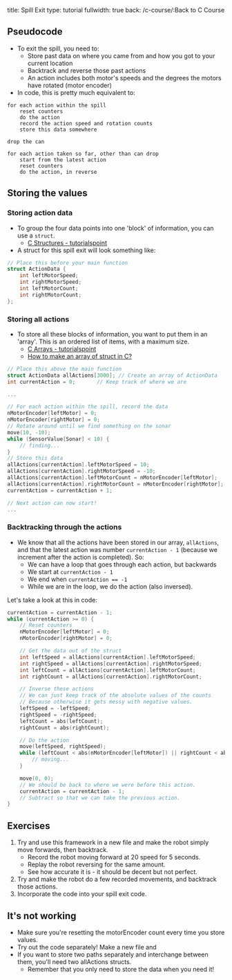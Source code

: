 title: Spill Exit
type: tutorial
fullwidth: true
back: /c-course/:Back to C Course

## Pseudocode
- To exit the spill, you need to:
    - Store past data on where you came from and how you got to your current location
    - Backtrack and reverse those past actions
    - An action includes both motor's speeds and the degrees the motors have rotated (motor encoder)
- In code, this is pretty much equivalent to:

```
for each action within the spill
    reset counters
    do the action
    record the action speed and rotation counts
    store this data somewhere

drop the can

for each action taken so far, other than can drop
    start from the latest action
    reset counters
    do the action, in reverse
```

## Storing the values
### Storing action data
- To group the four data points into one 'block' of information, you can use a `struct`. 
    - [C Structures - tutorialspoint](https://www.tutorialspoint.com/cprogramming/c_structures.htm)
- A struct for this spill exit will look something like:

```cpp
// Place this before your main function
struct ActionData {
    int leftMotorSpeed;
    int rightMotorSpeed;
    int leftMotorCount;
    int rightMotorCount;
};
```

### Storing all actions
- To store all these blocks of information, you want to put them in an 'array'. This is an ordered list of items, with a maximum size.
    - [C Arrays - tutorialspoint](https://www.tutorialspoint.com/cprogramming/c_arrays.htm)
    - [How to make an array of struct in C?](https://stackoverflow.com/a/32185804)

```cpp
// Place this above the main function
struct ActionData allActions[3000]; // Create an array of ActionData
int currentAction = 0;       // Keep track of where we are

...

// For each action within the spill, record the data
nMotorEncoder[leftMotor] = 0;
nMotorEncoder[rightMotor] = 0;
// Rotate around until we find something on the sonar
move(10, -10);
while (SensorValue[Sonar] < 10) {
    // finding...
}
// Store this data
allActions[currentAction].leftMotorSpeed = 10;
allActions[currentAction].rightMotorSpeed = -10;
allActions[currentAction].leftMotorCount = nMotorEncoder[leftMotor];
allActions[currentAction].rightMotorCount = nMotorEncoder[rightMotor];
currentAction = currentAction + 1;

// Next action can now start!
...
```

### Backtracking through the actions
- We know that all the actions have been stored in our array, `allActions`, and that the latest action was number `currentAction - 1` (because we increment after the action is completed). So:
    - We can have a loop that goes through each action, but backwards
    - We start at `currentAction - 1`
    - We end when `currentAction == -1`
    - While we are in the loop, we do the action (also inversed).

Let's take a look at this in code:

```cpp
currentAction = currentAction - 1;
while (currentAction >= 0) {
    // Reset counters
    nMotorEncoder[leftMotor] = 0;
    nMotorEncoder[rightMotor] = 0;

    // Get the data out of the struct
    int leftSpeed = allActions[currentAction].leftMotorSpeed;
    int rightSpeed = allActions[currentAction].rightMotorSpeed;
    int leftCount = allActions[currentAction].leftMotorCount;
    int rightCount = allActions[currentAction].rightMotorCount;

    // Inverse these actions
    // We can just keep track of the absolute values of the counts
    // Because otherwise it gets messy with negative values.
    leftSpeed = -leftSpeed;
    rightSpeed = -rightSpeed;
    leftCount = abs(leftCount);
    rightCount = abs(rightCount);

    // Do the action
    move(leftSpeed, rightSpeed);
    while (leftCount < abs(nMotorEncoder[leftMotor]) || rightCount < abs(nMotorEncoder[rightMotor]))) {
        // moving...
    }

    move(0, 0);
    // We should be back to where we were before this action.
    currentAction = currentAction - 1;
    // Subtract so that we can take the previous action.
}
```

## Exercises
1. Try and use this framework in a new file and make the robot simply move forwards, then backtrack. 
    - Record the robot moving forward at 20 speed for 5 seconds.
    - Replay the robot reversing for the same amount.
    - See how accurate it is - it should be decent but not perfect.
2. Try and make the robot do a few recorded movements, and backtrack those actions.
3. Incorporate the code into your spill exit code.

## It's not working
- Make sure you're resetting the motorEncoder count every time you store values.
- Try out the code separately! Make a new file and 
- If you want to store two paths separately and interchange between them, you'll need two allActions structs.
    - Remember that you only need to store the data when you need it!